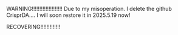 WARNING!!!!!!!!!!!!!!!!!!!! Due to my misoperation. I delete the github CrisprDA.... I will soon restore it in 2025.5.19 now!


RECOVERING!!!!!!!!!!!!!
